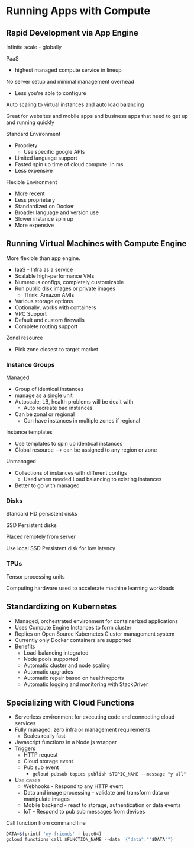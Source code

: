 # Running Apps with Compute

## Rapid Development via App Engine

Infinite scale - globally

PaaS

- highest managed compute service in lineup

No server setup and minimal management overhead

- Less you're able to configure

Auto scaling to virtual instances and auto load balancing

Great for websites and mobile apps and business apps that need to get up and running quickly

Standard Environment

- Propriety
    - Use specific google APIs
- Limited language support
- Fasted spin up time of cloud compute. In ms
- Less expensive

Flexible Environment

- More recent
- Less proprietary
- Standardized on Docker
- Broader language and version use
- Slower instance spin up
- More expensive

## Running Virtual Machines with Compute Engine

More flexible than app engine.

- IaaS - Infra as a service
- Scalable high-performance VMs
- Numerous configs, completely customizable
- Run public disk images or private images
    - Think: Amazon AMIs
- Various storage options
- Optionally, works with containers
- VPC Support
- Default and custom firewalls
- Complete routing support

Zonal resource

- Pick zone closest to target market

### Instance Groups

Managed

- Group of identical instances
- manage as a single unit
- Autoscale, LB, health problems will be dealt with
    - Auto recreate bad instances
- Can be zonal or regional
    - Can have instances in multiple zones if regional

Instance templates

- Use templates to spin up identical instances
- Global resource —> can be assigned to any region or zone

Unmanaged

- Collections of instances with different configs
    - Used when needed Load balancing to existing instances
- Better to go with managed

### Disks

Standard HD persistent disks

SSD Persistent disks

Placed remotely from server

Use local SSD Persistent disk for low latency

### TPUs

Tensor processing units

Computing hardware used to accelerate machine learning workloads

## Standardizing on Kubernetes

- Managed, orchestrated environment for containerized applications
- Uses Compute Engine Instances to form cluster
- Replies on Open Source Kubernetes Cluster management system
- Currently only Docker containers are supported
- Benefits
    - Load-balancing integrated
    - Node pools supported
    - Automatic cluster and node scaling
    - Automatic upgrades
    - Automatic repair based on health reports
    - Automatic logging and monitoring with StackDriver

## Specializing with Cloud Functions

- Serverless environment for executing code and connecting cloud services
- Fully managed: zero infra or management requirements
    - Scales really fast
- Javascript functions in a Node.js wrapper
- Triggers
    - HTTP request
    - Cloud storage event
    - Pub sub event
        - `gcloud pubsub topics publish $TOPIC_NAME --message "y'all"`
- Use cases
    - Webhooks - Respond to any HTTP event
    - Data and image processing - validate and transform data or manipulate images
    - Mobile backend - react to storage, authentication or data events
    - IoT - Respond to pub sub messages from devices

Call function from command line

```jsx
DATA=$(printf 'my friends' | base64)
gcloud functions call $FUNCTION_NAME --data '{"data":"'$DATA'"}'
```